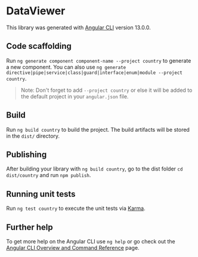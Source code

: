 # DataViewer

This library was generated with [Angular CLI](https://github.com/angular/angular-cli) version 13.0.0.

## Code scaffolding

Run `ng generate component component-name --project country` to generate a new component. You can also use `ng generate directive|pipe|service|class|guard|interface|enum|module --project country`.
> Note: Don't forget to add `--project country` or else it will be added to the default project in your `angular.json` file. 

## Build

Run `ng build country` to build the project. The build artifacts will be stored in the `dist/` directory.

## Publishing

After building your library with `ng build country`, go to the dist folder `cd dist/country` and run `npm publish`.

## Running unit tests

Run `ng test country` to execute the unit tests via [Karma](https://karma-runner.github.io).

## Further help

To get more help on the Angular CLI use `ng help` or go check out the [Angular CLI Overview and Command Reference](https://angular.io/cli) page.
